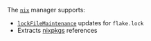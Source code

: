 The [`nix`][1] manager supports:

- [`lockFileMaintenance`][2] updates for `flake.lock`
- Extracts [nixpkgs][3] references

[1]: https://github.com/NixOS/nix
[2]: https://docs.renovatebot.com/configuration-options/#lockfilemaintenance
[3]: https://github.com/NixOS/nixpkgs
